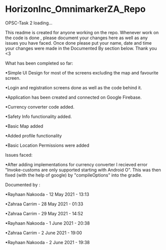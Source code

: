 # HorizonInc_OmnimarkerZA_Repo
OPSC-Task 2 loading...

This readme is created for anyone working on the repo. 
Whenever work on the code is done , please document your changes here as well as any issues you have faced.
Once done please put your name, date and time your changes were made in the Documented By section below.
Thank you <3

What has been completed so far: 

•Simple UI Design for most of the screens excluding the map and favourite screen.

•Login and registration screens done as well as the code behind it.

•Application has been created and connected on Google Firebase.

•Currency converter code added.

•Safety Info functionality added.

•Basic Map added 

•Added profile functionality 

•Basic Location Permissions were added 


Issues faced:

•After adding implementations for currency converter I recieved error "Invoke-customs are only supported starting with Android O". This was then fixed (with the help of google) by "compileOptions" into the gradle. 


Documented by : 

•Rayhaan Nakooda - 12 May 2021 - 13:13

•Zahraa Carrim - 28 May 2021 - 01:33

•Zahraa Carrim - 29 May 2021 - 14:52

•Rayhaan Nakooda - 1 June 2021 - 20:38

•Zahraa Carrim - 2 June 2021 - 19:00

•Rayhaan Nakooda - 2 June 2021 - 19:38

